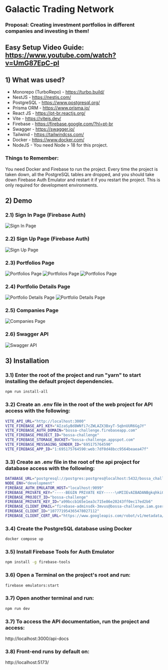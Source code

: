 # Galactic Trading Network

### Proposal: Creating investment portfolios in different companies and investing in them!

## Easy Setup Video Guide: https://www.youtube.com/watch?v=UmG87EpC-pI

## 1) What was used?

- Monorepo (TurboRepo) - https://turbo.build/
- NestJS - https://nestjs.com/
- PostgreSQL - https://www.postgresql.org/
- Prisma ORM - https://www.prisma.io/
- React JS - https://pt-br.reactjs.org/
- Vite - https://vitejs.dev/
- Firebase - https://firebase.google.com/?hl=pt-br
- Swagger - https://swagger.io/
- Tailwind - https://tailwindcss.com/
- Docker - https://www.docker.com/
- NodeJS - You need Node > 18 for this project.

### Things to Remember:

You need Docker and Firebase to run the project.
Every time the project is taken down, all the PostgreSQL tables are dropped, and you should take down Firebase Auth Emulator and restart it if you restart the project. This is only required for development environments.

## 2) Demo

### 2.1) Sign In Page (Firebase Auth)

![Sign In Page](https://i.imgur.com/J4YrfUZ.png)

### 2.2) Sign Up Page (Firebase Auth)

![Sign Up Page](https://i.imgur.com/UmAwB9I.png)

### 2.3) Portfolios Page

![Portfolios Page](https://i.imgur.com/2XtHVjD.png)
![Portfolios Page](https://i.imgur.com/hThueBJ.png)
![Portfolios Page](https://i.imgur.com/Y5GhcFl.png)

### 2.4) Portfolio Details Page

![Portfolio Details Page](https://i.imgur.com/op0Cplu.png)
![Portfolio Details Page](https://i.imgur.com/LYKrpAU.png)

### 2.5) Companies Page

![Companies Page](https://i.imgur.com/lLN4Uno.png)

### 2.6) Swagger API

![Swagger API](https://i.imgur.com/ML3nTUB.png)

## 3) Installation

### 3.1) Enter the root of the project and run "yarn" to start installing the default project dependencies.

```sh
npm run install-all
```

### 3.2) Create an .env file  in the root of the web project for API access with the following:

```sh
VITE_API_URL="http://localhost:3000"
VITE_FIREBASE_API_KEY="AIzaSyBd8WNfi7cZWLAZX3BxyT-5qbnUUR6GgJY"
VITE_FIREBASE_AUTH_DOMAIN="bossa-challenge.firebaseapp.com"
VITE_FIREBASE_PROJECT_ID="bossa-challenge"
VITE_FIREBASE_STORAGE_BUCKET="bossa-challenge.appspot.com"
VITE_FIREBASE_MESSAGING_SENDER_ID="695175764590"
VITE_FIREBASE_APP_ID="1:695175764590:web:7df0d48bcc9564beaea47f"
```

### 3.3) Create an .env file in the root of the api project for database access with the following:

```sh
DATABASE_URL="postgresql://postgres:postgres@localhost:5432/bossa_challenge?schema=public"
NODE_ENV="development"
FIREBASE_AUTH_EMULATOR_HOST="localhost:9099"
FIREBASE_PRIVATE_KEY="-----BEGIN PRIVATE KEY-----\nMIIEvAIBADANBgkqhkiG9w0BAQEFAASCBKYwggSiAgEAAoIBAQClVhOF2tm9z6l3\nP7HWwXcF8PHNvMlAskk1deDsVuPxk0KK6ScmFznDvevGY997Ldx3n8rBo9c5FuEK\n4mNtSr38QgKxZCt8AvFrhAhwa0sgUlam/5GSEsgubg4KyY3htDLWezEnKJYa03Lo\nvJqPY+l3RGspEt5aNaytmS1ciUs71rPpBhc6h8CUiHJ0gj9BbB3g4Meo0fMoqkdb\ncFno8/884ZnZZgiZPTNiji9RmqO4nIqqqzsMB+l/kVTob8p+fhKiVYQ+H/N09v+d\nhi+PBMu5OSRogatazK4fQZRR5koXPwMYVFhdVJ0Dr4TtGOfeIL+CQBoEFUC1OOsI\nxdevDckzAgMBAAECggEACxFijYTeK6XcTIElOLZLGfOMXv9CzQPCVoOqyBd0UJEm\nP2H76Wxc77y7LP+K5SuSRShwwcVj3HdVdE2TEKy+tXApJFKLff89GxCZIgbEs4gK\nM0lg0ib+DexMdgNnwz1gDoSWVe6ScdRILnVQYXCeSd94zvnrjEgTOax14WpyxgbD\nXA6cDLLP3ZipGtWKzxLTWF+xJmW4qwms5/1uhekC+7yI52MhMnvCjwryWt9q9UEF\njiZn4Cgo4Y6M9LWpsKVXeru22k6QS1FNJK/e4dPdCvKf9pB23GBZCvPkSDmmLNLv\nUeIvjreBfTV3WK+JlWXGGQ/4Q31sztIIoYq1lwsV6QKBgQDTYmGw7xQjk9coaouu\nsiaHjLiLvsDzHscq4oWXFuGLD7KsH8u6CbLEs/1N2wWczKny1AEUGlIgr8Fgnhv5\nIYiDjtBBw/kV3F+XmrC6ECwBPcr1QI2aGvzpeT4KQL+QwtmrDyXv72eGzQrGpl1x\nC9hsPYJK0ScAsDcEWTMvIFnbCQKBgQDIO5pxwK3dQ2qh9M1NLP/LETwmb4FpVtLd\nCzSL3zf9dtyEhVi5WRdSIU4cztpR+MbKpzKT377OrFkXKPFxM1BAA76V497/zBnY\nQvY9MZWMPcWP0xgnGga2F3G5MGwXQi8CgJ4nzO3hyAe5eQxYAXBzx7fjFvCbDcd5\nYN2GrdfFWwKBgGUhOk+l8eKbhmJFpxIrFRfgkSH6XuFxpiO0P+lq/vjCx95lT9hv\nb2GAIv2ufV7o453TI7j0ZrpQm5mXyxZDnsYh+yybj32P8wPa9BXwSr1FTOZMvfIu\nWzVv1eid1YhyUCTwmFvUE5mAW1lyml3NJvuR6dXVfm1r4MZpzn0LYzHRAoGAFPvK\nD6m1jr6F6jsRWMkidVF1EEIXOcbTij6mXxIhd/qA2ZJv3dysSPsciIBU+Motawdi\nkYSdJmOBYp/zzX0nJ848ptCeiggFnVhHHdqYZX4DujLRESf1FBgY3uNoMHfLHWQF\nLv6W31ZrGNDKrl5YPonrh2zcAiPLh7jS/k4xkokCgYAgnxsYtuQTO8FSa6jgp4VC\niTgKP1/tMvVp5NOWWIMDW/m5PVED12fR6fIUZuI36dVn8JmbRdT9yrff4Tgi9wUe\nAgwInU1BVSAewLlAsyO6aA2afvQ1yXR806jpnBEXOl/oVZIfT5rzLWA/7lBC4d2x\n3y6uusJ4vQB5Fw8El95NnA==\n-----END PRIVATE KEY-----\n"
FIREBASE_PROJECT_ID="bossa-challenge"
FIREBASE_PRIVATE_KEY_ID="a99bccb165e1ea3c715e86e20243ff0ec17ed2b6"
FIREBASE_CLIENT_EMAIL="firebase-adminsdk-3mvus@bossa-challenge.iam.gserviceaccount.com"
FIREBASE_CLIENT_ID="107771954365478027112"
FIREBASE_CLIENT_CERT_URL="https://www.googleapis.com/robot/v1/metadata/x509/firebase-adminsdk-3mvus%40bossa-challenge.iam.gserviceaccount.com"
```

### 3.4) Create the PostgreSQL database using Docker
```sh
docker compose up
```
### 3.5) Install Firebase Tools for Auth Emulator
```sh
npm install -g firebase-tools
```

### 3.6) Open a Terminal on the project's root and run:
```sh
firebase emulators:start
```

### 3.7) Open another terminal and run:
```sh
npm run dev
```

### 3.7) To access the API documentation, run the project and access:
http://localhost:3000/api-docs

### 3.8) Front-end runs by default on:
http://localhost:5173/
